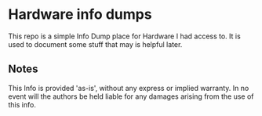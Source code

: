 # Hardware info dumps

This repo is a simple Info Dump place for Hardware I had access to.
It is used to document some stuff that may is helpful later.


## Notes

This Info is provided 'as-is', without any express or implied warranty.
In no event will the authors be held liable for any damages arising from the use of this info.
